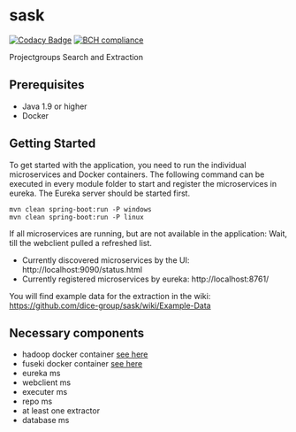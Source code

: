 # sask
[![Codacy Badge](https://api.codacy.com/project/badge/Grade/b6ad49d1a5cf409e940fb632d3242ab6)](https://www.codacy.com/app/idreestahir/sask?utm_source=github.com&amp;utm_medium=referral&amp;utm_content=dice-group/sask&amp;utm_campaign=Badge_Grade)
[![BCH compliance](https://bettercodehub.com/edge/badge/dice-group/sask?branch=master)](https://bettercodehub.com/)

Projectgroups Search and Extraction

## Prerequisites
- Java 1.9 or higher
- Docker

## Getting Started

To get started with the application, you need to run the individual microservices and Docker containers. The following command can be executed in every module folder to start and register the microservices in eureka. The Eureka server should be started first.

```
mvn clean spring-boot:run -P windows
mvn clean spring-boot:run -P linux
```

If all microservices are running, but are not available in the application: Wait, till the webclient pulled a refreshed list.

- Currently discovered microservices by the UI: http://localhost:9090/status.html
- Currently registered microservices by eureka: http://localhost:8761/

You will find example data for the extraction in the wiki: https://github.com/dice-group/sask/wiki/Example-Data

## Necessary components
- hadoop docker container [see here](https://github.com/dice-group/sask/wiki/Hadoop)
- fuseki docker container [see here](https://github.com/dice-group/sask/wiki/Jena-DB-On-Fuseki-Server)
- eureka ms
- webclient ms
- executer ms
- repo ms
- at least one extractor
- database ms
